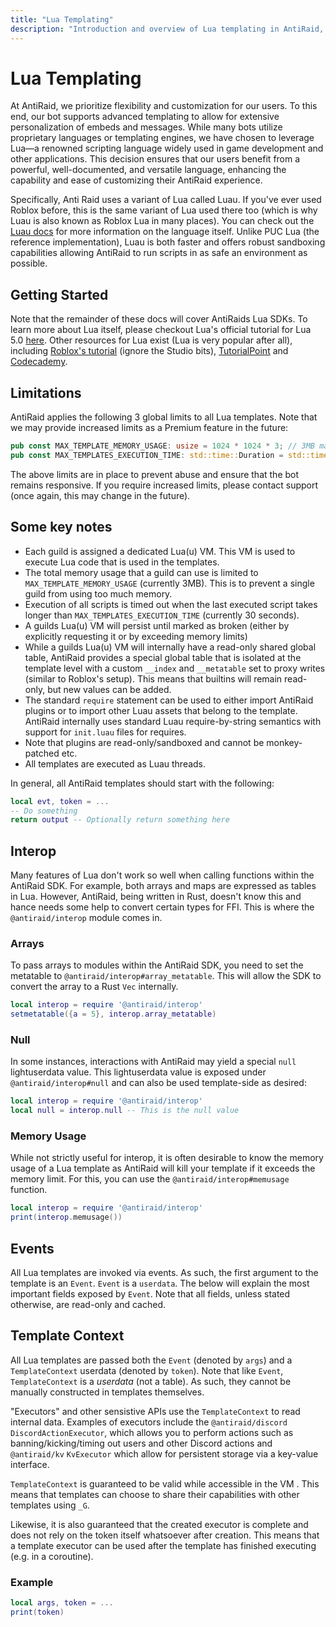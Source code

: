 ```yaml
---
title: "Lua Templating"
description: "Introduction and overview of Lua templating in AntiRaid, including language choice, getting started, and limitations."
---
```


# Lua Templating

At AntiRaid, we prioritize flexibility and customization for our users. To this end, our bot supports advanced templating to allow for extensive personalization of embeds and messages. While many bots utilize proprietary languages or templating engines, we have chosen to leverage Lua—a renowned scripting language widely used in game development and other applications. This decision ensures that our users benefit from a powerful, well-documented, and versatile language, enhancing the capability and ease of customizing their AntiRaid experience.

Specifically, Anti Raid uses a variant of Lua called Luau. If you've ever used Roblox before, this is the same variant of Lua used there too (which is why Luau is also known as Roblox Lua in many places). You can check out the [Luau docs](https://luau-lang.org/) for more information on the language itself. Unlike PUC Lua (the reference implementation), Luau is both faster and offers robust sandboxing capabilities allowing AntiRaid to run scripts in as safe an environment as possible.

## Getting Started

Note that the remainder of these docs will cover AntiRaids Lua SDKs. To learn more about Lua itself, please checkout Lua's official tutorial for Lua 5.0 [here](https://www.lua.org/pil/1.html). Other resources for Lua exist (Lua is very popular after all), including [Roblox's tutorial](https://devforum.roblox.com/t/lua-scripting-starter-guide/394618#print-5) (ignore the Studio bits), [TutorialPoint](https://www.tutorialspoint.com/lua/lua_quick_guide.htm) and [Codecademy](https://www.codecademy.com/learn/learn-lua).

## Limitations

AntiRaid applies the following 3 global limits to all Lua templates. Note that we may provide increased limits as a Premium feature in the future:

```rust
pub const MAX_TEMPLATE_MEMORY_USAGE: usize = 1024 * 1024 * 3; // 3MB maximum memory
pub const MAX_TEMPLATES_EXECUTION_TIME: std::time::Duration = std::time::Duration::from_secs(30); // 30 seconds maximum execution time
```

The above limits are in place to prevent abuse and ensure that the bot remains responsive. If you require increased limits, please contact support (once again, this may change in the future).

## Some key notes

- Each guild is assigned a dedicated Lua(u) VM. This VM is used to execute Lua code that is used in the templates.
- The total memory usage that a guild can use is limited to `MAX_TEMPLATE_MEMORY_USAGE` (currently 3MB). This is to prevent a single guild from using too much memory.
- Execution of all scripts is timed out when the last executed script takes longer than `MAX_TEMPLATES_EXECUTION_TIME` (currently 30 seconds).
- A guilds Lua(u) VM will persist until marked as broken (either by explicitly requesting it or by exceeding memory limits)
- While a guilds Lua(u) VM will internally have a read-only shared global table, AntiRaid provides a special global table that is isolated at the template level with a custom `__index` and `__metatable` set to proxy writes (similar to Roblox's setup). This means that builtins will remain read-only, but new values can be added.
- The standard `require` statement can be used to either import AntiRaid plugins or to import other Luau assets that belong to the template. AntiRaid internally uses standard Luau require-by-string semantics with support for `init.luau` files for requires.
- Note that plugins are read-only/sandboxed and cannot be monkey-patched etc.
- All templates are executed as Luau threads.

In general, all AntiRaid templates should start with the following:

```lua
local evt, token = ...
-- Do something
return output -- Optionally return something here
```

## Interop

Many features of Lua don't work so well when calling functions within the AntiRaid SDK. For example, both arrays and maps are expressed as tables in Lua. However, AntiRaid, being written in Rust, doesn't know this and hance needs some help to convert certain types for FFI. This is where the `@antiraid/interop` module comes in.

### Arrays

To pass arrays to modules within the AntiRaid SDK, you need to set the metatable to `@antiraid/interop#array_metatable`. This will allow the SDK to convert the array to a Rust `Vec` internally.

```lua
local interop = require '@antiraid/interop'
setmetatable({a = 5}, interop.array_metatable)
```

### Null

In some instances, interactions with AntiRaid may yield a special `null` lightuserdata value. This lightuserdata value is exposed under `@antiraid/interop#null` and can also be used template-side as desired:

```lua
local interop = require '@antiraid/interop'
local null = interop.null -- This is the null value
```

### Memory Usage

While not strictly useful for interop, it is often desirable to know the memory usage of a Lua template as AntiRaid will kill your template if it exceeds the memory limit. For this, you can use the `@antiraid/interop#memusage` function.

```lua
local interop = require '@antiraid/interop'
print(interop.memusage())
```

## Events

All Lua templates are invoked via events. As such, the first argument to the template is an `Event`. `Event` is a `userdata`. The below will explain the most important fields exposed by `Event`. Note that all fields, unless stated otherwise, are read-only and cached.

## Template Context

All Lua templates are passed both the `Event` (denoted by `args`) and a `TemplateContext` userdata (denoted by `token`). Note that like `Event`, `TemplateContext` is a _userdata_ (not a table). As such, they cannot be manually constructed in templates themselves.

"Executors" and other sensistive APIs use the `TemplateContext` to read internal data. Examples of executors include the `@antiraid/discord` `DiscordActionExecutor`, which allows you to perform actions such as banning/kicking/timing out users and other Discord actions and `@antiraid/kv` `KvExecutor` which allow for persistent storage via a key-value interface.

`TemplateContext` is guaranteed to be valid while accessible in the VM . This means that templates can choose to share their capabilities with other templates using `_G`.

Likewise, it is also guaranteed that the created executor is complete and does not rely on the token itself whatsoever after creation. This means that a template executor can be used after the template has finished executing (e.g. in a coroutine).

### Example

```lua
local args, token = ...
print(token)
```
